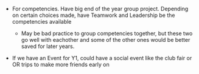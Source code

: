 - For competencies. Have big end of the year group project. Depending on certain choices made, have Teamwork and Leadership be the competencies available
	- May be bad practice to group competencies together, but these two go well with eachother and some of the other ones would be better saved for later years. 


- If we have an Event for Y1, could have a social event like the club fair or OR trips to make more friends early on